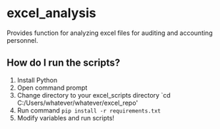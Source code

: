 # excel_analysis
Provides function for analyzing excel files for auditing and accounting personnel. 

## How do I run the scripts? 
1. Install Python
2. Open command prompt
3. Change directory to your excel_scripts directory
   `cd C:/Users/whatever/whatever/excel_repo'
4. Run command
   `pip install -r requirements.txt`
5. Modify variables and run scripts!
